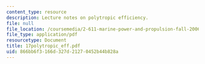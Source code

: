 ```yaml
---
content_type: resource
description: Lecture notes on polytropic efficiency.
file: null
file_location: /coursemedia/2-611-marine-power-and-propulsion-fall-2006/866bb6f3166d327d21270452b44b828a_17polytropic_eff.pdf
file_type: application/pdf
resourcetype: Document
title: 17polytropic_eff.pdf
uid: 866bb6f3-166d-327d-2127-0452b44b828a
---
```

